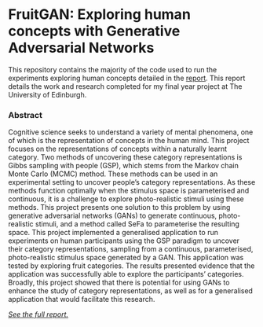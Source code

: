# FruitGAN: Exploring human concepts with Generative Adversarial Networks
This repository contains the majority of the code used to run the experiments exploring human concepts detailed in the [report](https://app.box.com/s/lpe0mnm1k1c85ken4cmnkw9c2jqhq3ov). This report details the work and research completed for my final year project at The University of Edinburgh.

### Abstract

Cognitive science seeks to understand a variety of mental phenomena, one of which
is the representation of concepts in the human mind. This project focuses on the
representations of concepts within a naturally learnt category. Two methods of uncovering these category representations is Gibbs sampling with people (GSP), which
stems from the Markov chain Monte Carlo (MCMC) method. These methods can be
used in an experimental setting to uncover people’s category representations. As these
methods function optimally when the stimulus space is parameterised and continuous,
it is a challenge to explore photo-realistic stimuli using these methods. This project
presents one solution to this problem by using generative adversarial networks (GANs)
to generate continuous, photo-realistic stimuli, and a method called SeFa to parameterise the resulting space. This project implemented a generalised application to run
experiments on human participants using the GSP paradigm to uncover their category
representations, sampling from a continuous, parameterised, photo-realistic stimulus
space generated by a GAN. This application was tested by exploring fruit categories.
The results presented evidence that the application was successfully able to explore the
participants’ categories. Broadly, this project showed that there is potential for using
GANs to enhance the study of category representations, as well as for a generalised
application that would facilitate this research.

[_See the full report._](https://app.box.com/s/lpe0mnm1k1c85ken4cmnkw9c2jqhq3ov)
